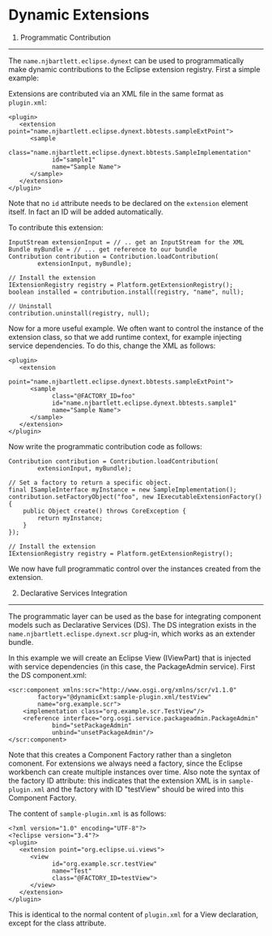 Dynamic Extensions
==================

1. Programmatic Contribution
----------------------------

The `name.njbartlett.eclipse.dynext` can be used to programmatically make dynamic contributions to the Eclipse extension registry. First a simple example:

Extensions are contributed via an XML file in the same format as `plugin.xml`:

	<plugin>
	   <extension point="name.njbartlett.eclipse.dynext.bbtests.sampleExtPoint">
	      <sample
	            class="name.njbartlett.eclipse.dynext.bbtests.SampleImplementation"
	            id="sample1"
	            name="Sample Name">
	      </sample>
	   </extension>
	</plugin>

Note that no `id` attribute needs to be declared on the `extension` element itself. In fact an ID will be added automatically.

To contribute this extension:

	InputStream extensionInput = // .. get an InputStream for the XML
	Bundle myBundle = // ... get reference to our bundle
	Contribution contribution = Contribution.loadContribution(
			extensionInput, myBundle);

	// Install the extension
	IExtensionRegistry registry = Platform.getExtensionRegistry();
	boolean installed = contribution.install(registry, "name", null);

	// Uninstall
	contribution.uninstall(registry, null);

Now for a more useful example. We often want to control the instance of the extension class, so that we add runtime context, for example injecting service dependencies. To do this, change the XML as follows:

	<plugin>
	   <extension
	         point="name.njbartlett.eclipse.dynext.bbtests.sampleExtPoint">
	      <sample
	            class="@FACTORY_ID=foo"
	            id="name.njbartlett.eclipse.dynext.bbtests.sample1"
	            name="Sample Name">
	      </sample>
	   </extension>
	</plugin>

Now write the programmatic contribution code as follows:

	Contribution contribution = Contribution.loadContribution(
			extensionInput, myBundle);

	// Set a factory to return a specific object.
	final ISampleInterface myInstance = new SampleImplementation();
	contribution.setFactoryObject("foo", new IExecutableExtensionFactory() {
		public Object create() throws CoreException {
			return myInstance;
		}
	});

	// Install the extension
	IExtensionRegistry registry = Platform.getExtensionRegistry();

We now have full programmatic control over the instances created from the extension.

2. Declarative Services Integration
-----------------------------------

The programmatic layer can be used as the base for integrating component models such as Declarative Services (DS). The DS integration exists in the `name.njbartlett.eclispe.dynext.scr` plug-in, which works as an extender bundle.

In this example we will create an Eclipse View (IViewPart) that is injected with service dependencies (in this case, the PackageAdmin service). First the DS component.xml:

	<scr:component xmlns:scr="http://www.osgi.org/xmlns/scr/v1.1.0"
			factory="@dynamicExt:sample-plugin.xml/testView"
			name="org.example.scr">
		<implementation class="org.example.scr.TestView"/>
		<reference interface="org.osgi.service.packageadmin.PackageAdmin"
				bind="setPackageAdmin"
				unbind="unsetPackageAdmin"/>
	</scr:component>

Note that this creates a Component Factory rather than a singleton comonent. For extensions we always need a factory, since the Eclipse workbench can create multiple instances over time. Also note the syntax of the factory ID attribute: this indicates that the extension XML is in `sample-plugin.xml` and the factory with ID "testView" should be wired into this Component Factory.

The content of `sample-plugin.xml` is as follows:

	<?xml version="1.0" encoding="UTF-8"?>
	<?eclipse version="3.4"?>
	<plugin>
	   <extension point="org.eclipse.ui.views">
	      <view
	            id="org.example.scr.testView"
	            name="Test"
	            class="@FACTORY_ID=testView">
	      </view>
	   </extension>
	</plugin>

This is identical to the normal content of `plugin.xml` for a View declaration, except for the class attribute.